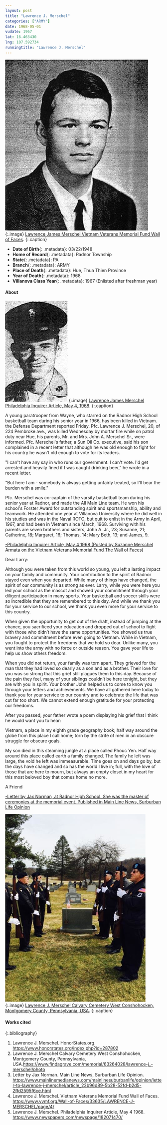 ```yaml
---
layout: post
title: "Lawrence J. Merschel"
categories: ["ARMY"]
date: 1968-05-01
vudate: 1967
lat: 16.463430
lng: 107.592734
runningtitle: "Lawrence J. Merschel"
---
```


![Lawrence James Merschel](images/LawrenceMerschel.jpg)
   {:.image}
[Lawrence James Merschel Vietnam Veterans Memorial Fund Wall of Faces](https://www.vvmf.org/Wall-of-Faces/33635/LAWRENCE-J-MERSCHEL/page/4/).
  {:.caption}

* **Date of Birth**{: .metadata}: 03/22/1948
* **Home of Record**{: .metadata}: Radnor Township
* **State**{: .metadata}: PA
* **Branch**{: .metadata}: ARMY
* **Place of Death**{: .metadata}: Hue, Thua Thien Province
* **Year of Death**{: .metadata}: 1968
* **Villanova Class Year**{: .metadata}: 1967 (Enlisted after freshman year)

#### About

![Lawrence James Merschel](images/LawrenceMerscherPhiladelphiaInquirerphoto.jpg)
   {:.image}
[Lawrence James Merschel Philadelphia Inquirer Article, May 4, 1968](https://www.vvmf.org/Wall-of-Faces/33635/LAWRENCE-J-MERSCHEL/page/4/).
  {:.caption}

A young paratrooper from Wayne, who starred on the Radnor High School basketball team during his senior year in 1966, has been killed in Vietnam. the Defense Department reported Friday. Pfc. Lawrence J. Merschel, 20, of 224 Pembroke ave., was killed Wednesday by mortar fire while on patrol duty near Hue, his parents, Mr. and Mrs. John A. Merschel Sr., were informed. Pfc. Merschel's father, a Sun Oil Co. executive, said his son complained in a recent letter that although he was old enough to fight for his country he wasn't old enough to vote for its leaders.

"I can't have any say in who runs our government. I can't vote. I'd get arrested and heavily fined if I was caught drinking beer," he wrote in a recent letter.

"But here I am - somebody is always getting unfairly treated, so I'll bear the burden with a smile."

Pfc. Merschel was co-captain of the varsity basketball team during his senior year at Radnor, and made the All Main Line team. He won his school's Forster Award for outstanding spirit and sportsmanship, ability and teamwork. He attended one year at Villanova University where he did well in his studies and was in the Naval ROTC, but quit to enlist in the Army in April, 1967, and had been in Vietnam since March, 1968. Surviving with his parents are seven brothers and sisters, John A. Jr., 23; Susanne, 21; Catherine, 18; Margaret, 16; Thomas, 14; Mary Beth, 13; and James, 9.

[-Philadelphia Inquirer Article, May 4 1968 (Posted by Suzanne Merschel Armata on the Vietnam Veterans Memorial Fund The Wall of Faces)](https://www.vvmf.org/Wall-of-Faces/33635/LAWRENCE-J-MERSCHEL/page/4/)


Dear Larry:

Although you were taken from this world so young, you left a lasting impact on your family and community. Your contribution to the spirit of Radnor stayed even when you departed. While many of things have changed, the spirit of our community is as strong as ever. Larry, while you were here you led your school as the mascot and showed your commitment through your diligent participation in many sports. Your basketball and soccer skills were so incredible that they are remembered to this day. And while we thank you for your service to our school, we thank you even more for your service to this country.

When given the opportunity to get out of the draft, instead of jumping at the chance, you sacrificed your education and dropped out of school to fight with those who didn’t have the same opportunities. You showed us true bravery and commitment before even going to Vietnam. While in Vietnam, you fought to protect the freedoms that we hold so dear. Unlike many, you went into the army with no force or outside reason. You gave your life to help us show others freedom.

When you did not return, your family was torn apart. They grieved for the man that they had loved so dearly as a son and as a brother. Their love for you was so strong that this grief still plagues them to this day. Because of the pain they feel, many of your siblings couldn’t be here tonight, but they are with you in spirit. Your brother John helped us to come to know you through your letters and achievements. We have all gathered here today to thank you for your service to our country and to celebrate the life that was cut far too short. We cannot extend enough gratitude for your protecting our freedoms.

After you passed, your father wrote a poem displaying his grief that I think he would want you to hear:

Vietnam, a place in my eighth grade geography book; half way around the globe from this place I call home; torn by the strife of men in an obscure struggle for obscure goals.

My son died in this steaming jungle at a place called Phouc Yen. Half way around this place called earth a family changed. The family he left was large, the void he left was immeasurable. Time goes on and days go by, but the days have changed and so has the world I live in; full, with the love of those that are here to mourn, but always an empty closet in my heart for this most beloved boy that comes home no more.

A Friend

[-Letter by Jax Norman, at Radnor High School. She was the master of ceremonies at the memorial event. Published in Main Line News, Surburban Life Opinion](https://www.mainlinemedianews.com/mainlinesuburbanlife/opinion/letter-to-lawrence-j-merschel/article_23b96d89-5b28-52fd-b2d5-2ffd2595f6ce.html)


![Lawrence J. Merschel Grave](images/LawrenceMerschelGrave.jpg)
   {:.image}
[Lawrence J. Merschel Calvary Cemetery West Conshohocken, Montgomery County, Pennsylvania, USA](https://www.findagrave.com/memorial/63264028/lawrence-j_-merschel/photo).
  {:.caption}


#### Works cited

{:.bibliography}
1. Lawrence J. Merschel. HonorStates.org. <https://www.honorstates.org/index.php?id=287802>
2. Lawrence J. Merschel  Calvary Cemetery West Conshohocken, Montgomery County, Pennsylvania, USA.<https://www.findagrave.com/memorial/63264028/lawrence-j_-merschel/photo>
3. Letter by Jax Norman. Main Line News, Surburban Life Opinion. <https://www.mainlinemedianews.com/mainlinesuburbanlife/opinion/letter-to-lawrence-j-merschel/article_23b96d89-5b28-52fd-b2d5-2ffd2595f6ce.html>
4. Lawrence J. Merschel. Vietnam Veterans Memorial Fund Wall of Faces. <https://www.vvmf.org/Wall-of-Faces/33635/LAWRENCE-J-MERSCHEL/page/4/>
5. Lawrence J. Merschel. Philadelphia Inquirer Article, May 4 1968. <https://www.newspapers.com/newspage/182071470/>
